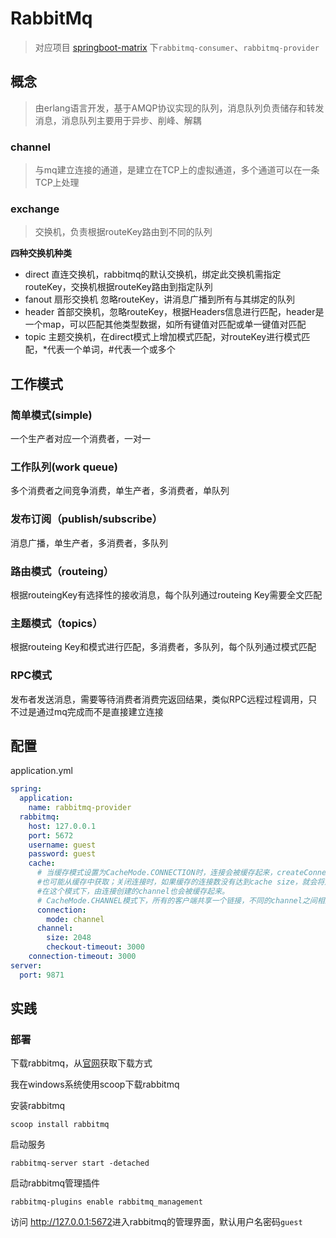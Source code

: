 # RabbitMq

> 对应项目 [springboot-matrix](https://github.com/zhaoweilong007/spring-boot-matrix) 下`rabbitmq-consumer`、`rabbitmq-provider`

## 概念

> 由erlang语言开发，基于AMQP协议实现的队列，消息队列负责储存和转发消息，消息队列主要用于异步、削峰、解耦

### channel

> 与mq建立连接的通道，是建立在TCP上的虚拟通道，多个通道可以在一条TCP上处理

### exchange

> 交换机，负责根据routeKey路由到不同的队列

**四种交换机种类**

- direct 直连交换机，rabbitmq的默认交换机，绑定此交换机需指定routeKey，交换机根据routeKey路由到指定队列
- fanout 扇形交换机 忽略routeKey，讲消息广播到所有与其绑定的队列
- header 首部交换机，忽略routeKey，根据Headers信息进行匹配，header是一个map，可以匹配其他类型数据，如所有键值对匹配或单一键值对匹配
- topic 主题交换机，在direct模式上增加模式匹配，对routeKey进行模式匹配，*代表一个单词，#代表一个或多个

## 工作模式

### 简单模式(simple)

一个生产者对应一个消费者，一对一

### 工作队列(work queue)

多个消费者之间竞争消费，单生产者，多消费者，单队列

### 发布订阅（publish/subscribe）

消息广播，单生产者，多消费者，多队列

### 路由模式（routeing）

根据routeingKey有选择性的接收消息，每个队列通过routeing Key需要全文匹配

### 主题模式（topics）

根据routeing Key和模式进行匹配，多消费者，多队列，每个队列通过模式匹配

### RPC模式

发布者发送消息，需要等待消费者消费完返回结果，类似RPC远程过程调用，只不过是通过mq完成而不是直接建立连接

## 配置

application.yml

```yaml
spring:
  application:
    name: rabbitmq-provider
  rabbitmq:
    host: 127.0.0.1
    port: 5672
    username: guest
    password: guest
    cache:
      # 当缓存模式设置为CacheMode.CONNECTION时，连接会被缓存起来，createConnection()的调用可能会创建一个新的连接，
      #也可能从缓存中获取；关闭连接时，如果缓存的连接数没有达到cache size，就会将连接缓存起来。
      #在这个模式下，由连接创建的channel也会被缓存起来。
      # CacheMode.CHANNEL模式下，所有的客户端共享一个链接，不同的channel之间相互隔离
      connection:
        mode: channel
      channel:
        size: 2048
        checkout-timeout: 3000
    connection-timeout: 3000
server:
  port: 9871
```

## 实践

### 部署

下载rabbitmq，从[官网]()获取下载方式

我在windows系统使用scoop下载rabbitmq

安装rabbitmq

```shell
scoop install rabbitmq
```

启动服务

```shell
rabbitmq-server start -detached
```

启动rabbitmq管理插件

```shell
rabbitmq-plugins enable rabbitmq_management
```

访问 <http://127.0.0.1:5672>进入rabbitmq的管理界面，默认用户名密码`guest`


